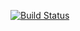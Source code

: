 [![Build Status](https://await-cli.app:444/badge/b73d01cc?branch=master)](https://await-cli.app:444/repos/104)